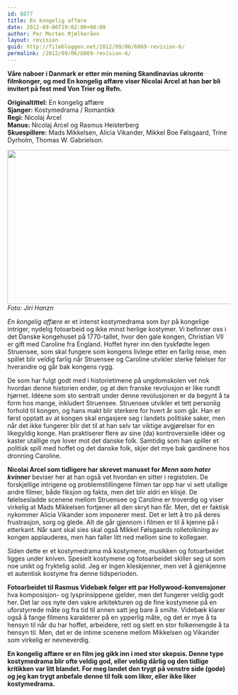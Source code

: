```yaml
---
id: 6877
title: En kongelig affære
date: 2012-09-06T19:02:00+00:00
author: Per Morten Mjølkeråen
layout: revision
guid: http://filmbloggen.net/2012/09/06/6869-revision-6/
permalink: /2012/09/06/6869-revision-6/
---
```

**Våre naboer i Danmark er etter min mening Skandinavias ukronte filmkonger, og med En kongelig affære viser Nicolai Arcel at han bør bli invitert på fest med Von Trier og Refn.** 

**Originaltittel:** En kongelig affære  
**Sjanger:** Kostymedrama / Romantikk  
**Regi:** Nicolaj Arcel  
**Manus:** Nicolaj Arcel og Rasmus Heisterberg  
**Skuespillere:** Mads Mikkelsen, Alicia Vikander, Mikkel Boe Følsgaard, Trine Dyrholm, Thomas W. Gabrielson.

<a href="http://filmbloggen.net/?attachment_id=6870" rel="attachment wp-att-6870"><img src="http://filmbloggen.net/wp-content/uploads//2012/09/glntwpf10-620x348.jpg" alt="" width="620" height="348" class="alignnone size-large wp-image-6870" /></a>  
_Foto: Jiri Hanzn_

_En kongelig affære_ er et intenst kostymedrama som byr på kongelige intriger, nydelig fotoarbeid og ikke minst herlige kostymer. Vi befinner oss i det Danske kongehuset på 1770-tallet, hvor den gale kongen, Christian VII er gift med Caroline fra England. Hoffet hyrer inn den tyskfødte legen Struensee, som skal fungere som kongens livlege etter en farlig reise, men spillet blir veldig farlig når Struensee og Caroline utvikler sterke følelser for hverandre og går bak kongens rygg. 

De som har fulgt godt med i historietimene på ungdomskolen vet nok hvordan denne historien ender, og at den franske revolusjon er like rundt hjørnet. Idéene som sto sentralt under denne revolusjonen er da begynt å ta form hos mange, inkludert Struensee. Struensee utvikler et tett personlig forhold til kongen, og hans makt blir sterkere for hvert år som går. Han er først opptatt av at kongen skal engasjere seg i landets politiske saker, men når det ikke fungerer blir det til at han selv tar viktige avgjørelser for en likegyldig konge. Han praktiserer flere av sine (da) kontroversielle idéer og kaster utallige nye lover mot det danske folk. Samtidig som han spiller et politisk spill med hoffet og det danske folk, skjer det mye bak gardinene hos dronning Caroline. 

**Nicolai Arcel som tidligere har skrevet manuset for _Menn som hater kvinner_** beviser her at han også vet hvordan en sitter i registolen. De forskjellige intrigene og problemstillingene filmen tar opp har vi sett utallige andre filmer, både fiksjon og fakta, men det blir aldri en klisjé. De følelsesladde scenene mellom Struensee og Caroline er troverdig og viser virkelig at Mads Mikkelsen fortjener all den skryt han får. Men, det er faktisk nykommer Alicia Vikander som imponerer mest. Det er lett å tro på deres frustrasjon, sorg og glede. Alt de går gjennom i filmen er til å kjenne på i etterkant. Når sant skal sies skal også Mikkel Følsgaards rolletolkning av kongen applauderes, men han faller litt ned mellom sine to kollegaer. 

Siden dette er et kostymedrama må kostymene, musikken og fotoarbeidet ligges under kniven. Spesielt kostymene og fotoarbeidet skiller seg ut som noe unikt og fryktelig solid. Jeg er ingen kleskjenner, men vet å gjenkjenne et autentisk kostyme fra denne tidsperioden. 

**Fotoarbeidet til Rasmus Videbæk følger ett par Hollywood-konvensjoner** hva komposisjon- og lysprinsippene gjelder, men det fungerer veldig godt her. Det lar oss nyte den vakre arkitekturen og de fine kostymene på en uforstyrrede måte og fra tid til annen satt jeg bare å smilte. Videbæk klarer også å fange filmens karakterer på en ypperlig måte, og det er mye å ta hensyn til når du har hoffet, arbeidere, rett og slett en stor folkemengde å ta hensyn til. Men, det er de intime scenene mellom Mikkelsen og Vikander som virkelig er nevneverdig.

**En kongelig affære er en film jeg gikk inn i med stor skepsis. Denne type kostymedrama blir ofte veldig god, eller veldig dårlig og den tidlige kritikken var litt blandet. For meg landet den trygt på venstre side (gode) og jeg kan trygt anbefale denne til folk som liker, eller ikke liker kostymedrama.**